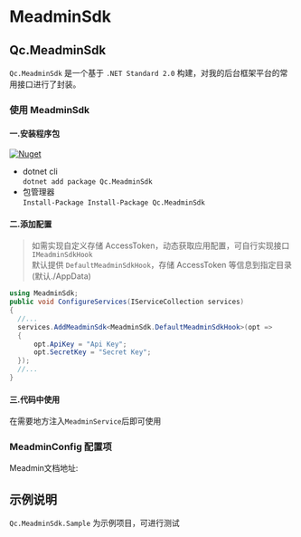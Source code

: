 # MeadminSdk

## Qc.MeadminSdk

`Qc.MeadminSdk` 是一个基于 `.NET Standard 2.0` 构建，对我的后台框架平台的常用接口进行了封装。


### 使用 MeadminSdk


#### 一.安装程序包

[![Nuget](https://img.shields.io/nuget/v/Qc.MeadminSdk)](https://www.nuget.org/packages/Qc.MeadminSdk/)

- dotnet cli  
  `dotnet add package Qc.MeadminSdk`
- 包管理器  
  `Install-Package Install-Package Qc.MeadminSdk`

#### 二.添加配置

> 如需实现自定义存储 AccessToken，动态获取应用配置，可自行实现接口 `IMeadminSdkHook`  
> 默认提供 `DefaultMeadminSdkHook`，存储 AccessToken 等信息到指定目录(默认./AppData)

```cs
using MeadminSdk;
public void ConfigureServices(IServiceCollection services)
{
  //...
  services.AddMeadminSdk<MeadminSdk.DefaultMeadminSdkHook>(opt =>
  {
      opt.ApiKey = "Api Key";
      opt.SecretKey = "Secret Key";
  });
  //...
}
```

#### 三.代码中使用

在需要地方注入`MeadminService`后即可使用

### MeadminConfig 配置项

Meadmin文档地址: 

## 示例说明

`Qc.MeadminSdk.Sample` 为示例项目，可进行测试
